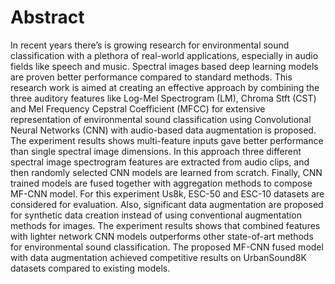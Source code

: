 # Abstract
In recent years there’s is growing research for environmental sound classification with a plethora of real-world applications, especially in audio fields like speech and music. Spectral images based deep learning models are proven better performance compared to standard methods. This research work is aimed at creating an effective approach by combining the three auditory features like Log-Mel Spectrogram (LM), Chroma Stft (CST) and Mel Frequency Cepstral Coefficient (MFCC) for extensive representation of environmental sound classification using Convolutional Neural Networks (CNN) with audio-based data augmentation is proposed. The experiment results shows multi-feature inputs gave better performance than single spectral image dimensions. In this approach three different spectral image spectrogram features are extracted from audio clips, and then randomly selected CNN models are learned from scratch. Finally, CNN trained models are fused together with aggregation methods to compose MF-CNN model. For this experiment Us8k, ESC-50 and ESC-10 datasets are considered for evaluation. Also, significant data augmentation are proposed for synthetic data creation instead of using conventional augmentation methods for images. The experiment results shows that combined features with lighter network CNN models outperforms other state-of-art methods for environmental sound classification. The proposed MF-CNN fused model with data augmentation achieved competitive results on UrbanSound8K datasets compared to existing models.
